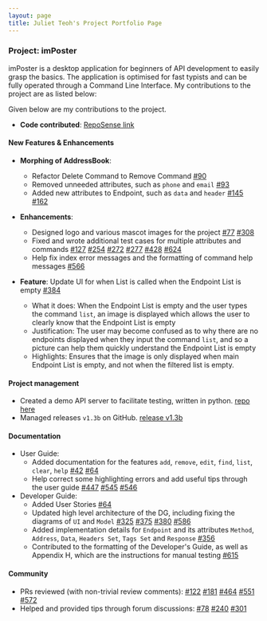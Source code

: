 ```yaml
---
layout: page
title: Juliet Teoh's Project Portfolio Page
---
```


### Project: imPoster

imPoster is a desktop application for beginners of API development to easily grasp the basics. The application is optimised for fast typists and can be fully operated through a Command Line Interface. My contributions to the project are as listed below:

Given below are my contributions to the project.

- **Code contributed**: [RepoSense link](https://nus-cs2103-ay2021s2.github.io/tp-dashboard/?search=AY2021S2-CS2103T-T12-4%2Ftp&sort=groupTitle&sortWithin=title&timeframe=commit&mergegroup=&groupSelect=groupByRepos&breakdown=true&checkedFileTypes=docs~functional-code~test-code~other&since=2021-02-19&tabOpen=true&tabType=authorship&zFR=false&tabAuthor=JulietTeoh&tabRepo=AY2021S2-CS2103T-T12-4%2Ftp%5Bmaster%5D&authorshipIsMergeGroup=false&authorshipFileTypes=docs~functional-code~test-code&authorshipIsBinaryFileTypeChecked=false)

#### New Features & Enhancements

- **Morphing of AddressBook**:
  - Refactor Delete Command to Remove Command [\#90](https://github.com/AY2021S2-CS2103T-T12-4/tp/pull/90)
  - Removed unneeded attributes, such as `phone` and `email` [\#93](https://github.com/AY2021S2-CS2103T-T12-4/tp/pull/93)
  - Added new attributes to Endpoint, such as `data` and `header` [\#145](https://github.com/AY2021S2-CS2103T-T12-4/tp/pull/145) [\#162](https://github.com/AY2021S2-CS2103T-T12-4/tp/pull/162) </br>
  
- **Enhancements**: 
  - Designed logo and various mascot images for the project [\#77](https://github.com/AY2021S2-CS2103T-T12-4/tp/pull/77) [\#308](https://github.com/AY2021S2-CS2103T-T12-4/tp/pull/308)
  - Fixed and wrote additional test cases for multiple attributes and commands [\#127](https://github.com/AY2021S2-CS2103T-T12-4/tp/pull/127) [\#254](https://github.com/AY2021S2-CS2103T-T12-4/tp/pull/254) [\#272](https://github.com/AY2021S2-CS2103T-T12-4/tp/pull/272) [\#277](https://github.com/AY2021S2-CS2103T-T12-4/tp/pull/277) [\#428](https://github.com/AY2021S2-CS2103T-T12-4/tp/pull/428) [\#624](https://github.com/AY2021S2-CS2103T-T12-4/tp/pull/624) </br>
  - Help fix index error messages and the formatting of command help messages [\#566](https://github.com/AY2021S2-CS2103T-T12-4/tp/pull/566)
  
- **Feature**: Update UI for when List is called when the Endpoint List is empty [\#384](https://github.com/AY2021S2-CS2103T-T12-4/tp/pull/384)
  - What it does: When the Endpoint List is empty and the user types the command `list`, an image is displayed which allows the user to clearly know that the Endpoint List is empty
  - Justification: The user may become confused as to why there are no endpoints displayed when they input the command `list`, and so a picture can help them quickly understand the Endpoint List is empty
  - Highlights: Ensures that the image is only displayed when main Endpoint List is empty, and not when the filtered list is empty. </br>

#### Project management
  - Created a demo API server to facilitate testing, written in python.  [repo here](https://github.com/AY2021S2-CS2103T-T12-4/demoAPI)
  - Managed releases `v1.3b` on GitHub. [release v1.3b](https://github.com/AY2021S2-CS2103T-T12-4/tp/releases/tag/v1.3b) </br>

#### Documentation
  - User Guide:
    - Added documentation for the features `add`, `remove`, `edit`, `find`, `list`, `clear`, `help` [\#42](https://github.com/AY2021S2-CS2103T-T12-4/tp/pull/42) [\#64](https://github.com/AY2021S2-CS2103T-T12-4/tp/pull/64)
    - Help correct some highlighting errors and add useful tips through the user guide [\#447](https://github.com/AY2021S2-CS2103T-T12-4/tp/pull/447) [\#545](https://github.com/AY2021S2-CS2103T-T12-4/tp/pull/545) [\#546](https://github.com/AY2021S2-CS2103T-T12-4/tp/pull/546) </br>
  - Developer Guide:
    - Added User Stories [\#64](https://github.com/AY2021S2-CS2103T-T12-4/tp/pull/64)
    - Updated high level architecture of the DG, including fixing the diagrams of `UI` and `Model` [\#325](https://github.com/AY2021S2-CS2103T-T12-4/tp/pull/325) [\#375](https://github.com/AY2021S2-CS2103T-T12-4/tp/pull/375) [\#380](https://github.com/AY2021S2-CS2103T-T12-4/tp/pull/380) [\#586](https://github.com/AY2021S2-CS2103T-T12-4/tp/pull/586)
    - Added implementation details for `Endpoint` and its attributes `Method`, `Address`, `Data`, `Headers Set`, `Tags Set` and `Response` [\#356](https://github.com/AY2021S2-CS2103T-T12-4/tp/pull/356)
    - Contributed to the formatting of the Developer's Guide, as well as Appendix H, which are the instructions for manual testing [\#615](https://github.com/AY2021S2-CS2103T-T12-4/tp/pull/615) </br>

#### Community
  - PRs reviewed (with non-trivial review comments): 
    [\#122](https://github.com/AY2021S2-CS2103T-T12-4/tp/pull/122)
    [\#181](https://github.com/AY2021S2-CS2103T-T12-4/tp/pull/181)
    [\#464](https://github.com/AY2021S2-CS2103T-T12-4/tp/pull/464)
    [\#551](https://github.com/AY2021S2-CS2103T-T12-4/tp/pull/551)
    [\#572](https://github.com/AY2021S2-CS2103T-T12-4/tp/pull/572)
  - Helped and provided tips through forum discussions:
    [\#78](https://github.com/nus-cs2103-AY2021S2/forum/issues/78#issuecomment-770334258)
    [\#240](https://github.com/nus-cs2103-AY2021S2/forum/issues/240#issuecomment-800513614)
    [\#301](https://github.com/nus-cs2103-AY2021S2/forum/issues/301#issuecomment-815884675)
  
